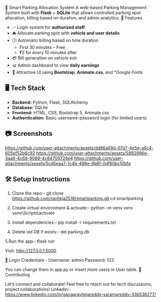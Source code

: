 🚗 Smart Parking Allocation System
A web-based Parking Management System built with **Flask** + **SQLite** that allows controlled parking spot allocation, billing based on duration, and admin analytics.
📌 Features
- ✅ Login system for **authorized staff**
- 🚘 Allocate parking spot with **vehicle and user details**
- 🕒 Automatic billing based on time duration
  - First 30 minutes – Free
  - ₹2 for every 10 minutes after
- 💳 Bill generation on vehicle exit
- 📊 Admin dashboard to view **daily earnings**
- 🎨 Attractive UI using **Bootstrap**, **Animate.css**, and **Google Fonts*
## 🖥️ Tech Stack
- **Backend:** Python, Flask, SQLAlchemy
- **Database:** SQLite
- **Frontend:** HTML, CSS, Bootstrap 5, Animate.css
- **Authentication:** Basic username-password login (for limited users)
## 📷 Screenshots
https://github.com/user-attachments/assets/dd86a69d-07d7-4e5e-a6c4-605ef52b6c92
https://github.com/user-attachments/assets/5982986e-3aa8-4c68-9089-4c64700724e4
https://github.com/user-attachments/assets/5cd5eaa7-1c4b-498e-9b8f-0df80bc10bfa

## 🛠️ Setup Instructions

1. Clone the repo:-
   git clone https://github.com/raviteja2518/smartparking.git
   cd smartparking


2. Create virtual environment & activate:-
   python -m venv venv
   venv\\Scripts\\activate


3. Install dependencies:-
   pip install -r requirements.txt


4. Delete old DB if exists:-
   del parking.db


5.Run the app:-
   flask run


Visit: http://127.0.0.1:5000


🔐 Login Credentials:-
Username: admin
Password: 123


You can change them in app.py or insert more users in User table.
🤝 Contributing



Let’s connect and collaborate! Feel free to reach out for tech discussions, project collaborations!
Linkedin:-https://www.linkedin.com/in/gangaravitejareddy-yaramareddy-33b538277/

